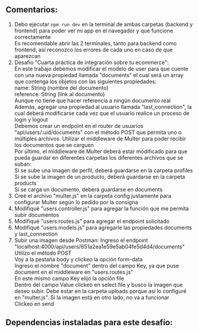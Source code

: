 ## Comentarios:

1. Debo ejecutar `npm run dev` en la terminal de ambas carpetas (backend y frontend) para poder ver mi app en el navegador y que funcione correctamente <br>
   Es recomendable abrir las 2 terminales, tanto para backend como frontend, así reconozco los errores de cada uno en caso de que aparezcan
2. Desafío "Cuarta práctica de integración sobre tu ecommerce": <br>
   En este trabajo debemos modificar el modelo de user para que cuente con una nueva propiedad llamada "documents" el cual será un array que contenga los objetos con las siguientes propiedades: <br>
   name: String (nombre del documento) <br>
   reference: String (link al documento) <br>
   Aunque no tiene que hacer referencia a ningún documento real <br>
   Además, agregar una propiedad al usuario llamada "last_connection", la cual deberá modificarse cada vez que el usuario realice un proceso de login y logout <br>
   Debemos crear un endpoint en el router de usuarios "api/users/:uid/documents" con el método POST que permita uno o múltiples archivos. Utilizar el middleware de Multer para poder recibir los documentos que se carguen <br>
   Por último, el middleware de Multer deberá estar modificado para que pueda guardar en diferentes carpetas los diferentes archivos que se suban: <br>
   Si se sube una imagen de perfil, deberá guardarse en la carpeta profiles <br>
   Si se sube la imagen de un producto, deberá guardarse en la carpeta products <br>
   Si se carga un documento, deberá guardarse en documents <br>
3. Creé el archivo "multer.js" en la carpeta config justamente para configurar Multer según lo pedido por la consigna
4. Modifiqué "users.controller.js" para agregar la función que me permita subir documentos
5. Modifiqué "users.routes.js" para agregar el endpoint solicitado
6. Modifiqué "users.models.js" para agregarle las propiedades documents y last_connection
7. Subir una imagen desde Postman:
   Ingreso el endpoint "localhost:4000/api/users/651a2ea1e59e5ab04fe5d4d4/documents" <br>
   Utilizo el método POST <br>
   Voy a la pestaña body y clickeo la opción form-data <br>
   Ingreso el nombre "document" dentro del campo Key, ya que puse document en el middleware en "users.routes.js" <br>
   En este mismo campo Key elijo la opción file <br>
   Dentro del campo Value clickeo en select file y busco la imagen que deseo subir. Debe estar en la carpeta uploads porque así lo configuré en "multer.js". Si la imagen está en otro lado, no va a funcionar <br>
   Clickeo en send <br>



## Dependencias instaladas para este desafío: